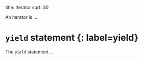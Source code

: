 title: Iterator
sort: 30

An iterator is ...

# `yield` statement {: label=yield}

The `yield` statement ...